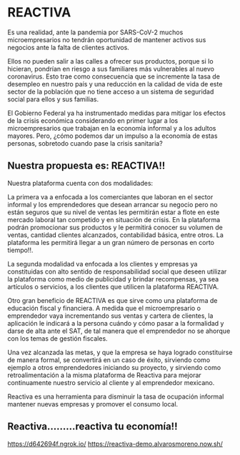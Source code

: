 # REACTIVA

Es una realidad, ante la pandemia por SARS-CoV-2 muchos microempresarios no tendrán oportunidad de mantener activos sus negocios ante la falta de clientes activos.

Ellos no pueden salir a las calles a ofrecer sus productos, porque si lo hicieran, pondrían en riesgo a sus familiares más vulnerables al nuevo coronavirus. Esto trae como consecuencia que se incremente la tasa de desempleo en nuestro país y una reducción en la calidad de vida de este sector de la población que no tiene acceso a un sistema de seguridad social para ellos y sus familias.

El Gobierno Federal ya ha instrumentado medidas para mitigar los efectos de la crisis económica considerando en primer lugar a los microempresarios que trabajan en la economía informal y a los adultos mayores. Pero, ¿cómo podemos dar un impulso a la economía de estas personas, sobretodo cuando pase la crisis sanitaria?

## Nuestra propuesta es: REACTIVA!!

Nuestra plataforma cuenta con dos modalidades:

La primera va a enfocada a los comerciantes que laboran en el sector informal y los emprendedores que desean arrancar su negocio pero no están seguros que su nivel de ventas les permitirán estar a flote en este mercado laboral tan competido y en situación de crisis. En la plataforma podrán promocionar sus productos y le permitirá conocer su volumen de ventas, cantidad clientes alcanzados, contabilidad básica, entre otros. La plataforma les permitirá llegar a un gran número de personas en corto tiempo!!.

La segunda modalidad va enfocada a los clientes y empresas ya constituidas con alto sentido de responsabilidad social que deseen utilizar la plataforma como medio de publicidad y brindar recompensas, ya sea artículos o servicios, a los clientes que utilicen la plataforma REACTIVA.

Otro gran beneficio de REACTIVA es que sirve como una plataforma de educación fiscal y financiera. A medida que el microempresario o emprendedor vaya incrementando sus ventas y cartera de clientes, la aplicación le indicará a la persona cuándo y cómo pasar a la formalidad y darse de alta ante el SAT, de tal manera que el emprendedor no se ahorque con los temas de gestión fiscales.

Una vez alcanzada las metas, y que la empresa se haya logrado constituirse de manera formal, se convertirá en un caso de éxito, sirviendo como ejemplo a otros emprendedores iniciando su proyecto, y sirviendo como retroalimentación a la misma plataforma de Reactiva para mejorar continuamente nuestro servicio al cliente y al emprendedor mexicano.

Reactiva es una herramienta para disminuir la tasa de ocupación informal mantener nuevas empresas y promover el consumo local.

## Reactiva……...reactiva tu economía!!

https://d642694f.ngrok.io/
https://reactiva-demo.alvarosmoreno.now.sh/


